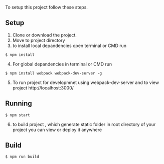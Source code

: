 To setup this project follow these steps.

## Setup

1) Clone or download the project.
2) Move to project directory
3) to install local depandencies open terminal or CMD run
```
$ npm install
```
4) For global depandencies in terminal or CMD run 
```
$ npm install webpack webpack-dev-server -g
```
5) To run project for developmnet using webpack-dev-server and to view project http://localhost:3000/
## Running

```
$ npm start
```

6) to build project , which generate static folder in root directory of your project you can view or deploy it anywhere 
## Build

```
$ npm run build
```
